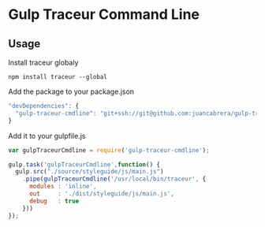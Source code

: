 Gulp Traceur Command Line
==========================

Usage
--------
Install traceur globaly
```
npm install traceur --global
```

Add the package to your package.json
```javascript
"devDependencies": {
  "gulp-traceur-cmdline": "git+ssh://git@github.com:juancabrera/gulp-traceur-cmdline.git#v0.0.1"
}
```

Add it to your gulpfile.js
```javascript
var gulpTraceurCmdline = require('gulp-traceur-cmdline');

gulp.task('gulpTraceurCmdline',function() {
  gulp.src("./source/styleguide/js/main.js")
    .pipe(gulpTraceurCmdline('/usr/local/bin/traceur', {
      modules : 'inline',
      out     : './dist/styleguide/js/main.js',
      debug   : true
    }))
});
```